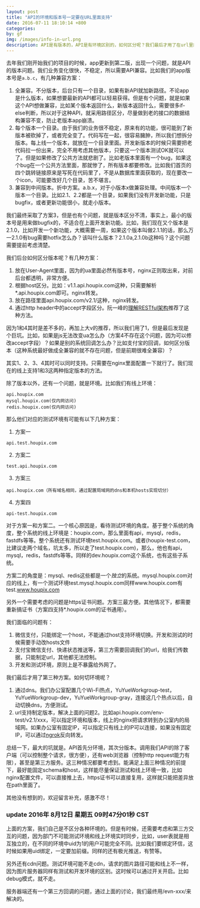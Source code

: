 ```yaml
---
layout: post
title: "API的环境和版本号一定要在URL里面支持"
date: 2016-07-11 18:10:14 +800
categories: 
by: gf
img: /images/info-in-url.png
description: API是有版本的，API是有环境区别的，如何区分呢？我们最后才用了在url里区分，这里分享一下踩过的坑。
---
```


去年我们刚开始我们的项目的时候，app更新到第二版，出现一个问题，就是API的版本问题。我们业务变化很快，不稳定，所以需要API兼容。比如我们的app版本号是`a.b.c`，有几种兼容方案：

1. 全兼容。不分版本，后台只有一个目录，如果有新API就加新路径。不论app是什么版本，如果想要最新的API都可以轻易获得。但是有个问题，就是如果这个API想做兼容，比如某个版本返回什么，新版本返回什么，需要很多if-else判断，所以对于这种API，就采用路径区分，尽量做到老的接口的数据结构兼容不变，防止老版本app崩溃。
2. 每个版本一个目录。由于我们的业务很不稳定，原来有的功能，很可能到了新版本被砍掉了，或者完全变了。代码写在一起，很容易臃肿，所以我们想拆分版本。每上线一个版本，就放在一个目录里面。开发新版本的时候只需要把老代码拉一份出来，完全不用考虑其他版本，只要这一个版本测试OK就可以了。但是如果修改了公共方法就悲剧了。比如老版本里面有一个bug，如果这个bug在一个公共方法里面，那就惨了，所有版本都要修改。比如我们首页的四个跳转链接原来是写死在代码里了，不是从数据库里面获取的，现在要改一个icon，可能要改好几个目录，苦不堪言。
3. 兼容到中间版本。折中方案。a.b.x，对于小版本x做兼容处理。中间版本一个版本一个目录。比如2.1、2.2都是一个目录，如果我们没有开发新功能，只是bugfix，或者更新功能很小，就走小版本。

我们最终采取了方案3，但是也有个问题，就是版本区分不清，事实上，最小的版本号是用来做bugfix的，不适合在上面开发新功能。比如，我们现在又个版本是2.1.0，比如开发一个新功能，大概需要一周，如果这个版本叫做2.1.1的话，那么万一2.1.0有bug需要hotfix怎么办？该叫什么版本？2.1.0a,2.1.0b这种吗？这个问题需要提前考虑清楚。

我们后台如何区分版本呢？有几种方案：

1. 放在User-Agent里面，因为的ua里面必然有版本号，nginx正则取出来，对前后台都透明，非常方便。
2. 根据host区分。比如：v1.1.api.houpix.com这种，只需要解析*.api.houpix.com即可。nginx转发。
3. 放在路径里面api.houpix.com/v2.1/这种，nginx转发。
4. 通过http header中的accept字段区分。阮一峰的[理解RESTful架构](http://www.ruanyifeng.com/blog/2011/09/restful.html)推荐了这种方法。

因为1和4其时是差不多的，再加上大v的推荐，所以我们用了1，但是最后发现是个巨坑。比如，如果是js无法改变ua怎么办（方案4不存在这个问题，因为可以修改accept字段）？如果是别的系统回调怎么办？比如支付宝的回调，如何区分版本（这种系统最好做成全兼容的就不存在问题，但是前期很难全兼容）？

其实1、2、3、4其时可以同时支持。只需要在nginx里面配置一下就行了。我们现在的线上支持1和3这两种指定版本的方法。

除了版本以外，还有一个问题，就是环境。比如我们有线上环境：

```
api.houpix.com
mysql.houpix.com(仅内网访问)
redis.houpix.com(仅内网访问)
```

那么他们对应的测试环境有可能有以下几种方案：

1. 方案一

```
api.test.houpix.com
```

2. 方案二

```
test.api.houpix.com
```

3. 方案三

```
api.houpix.com（所有域名相同，通过配置局域网的dns和本机hosts实现切分）
```

4. 方案四

```
api-test.houpix.com
```

对于方案一和方案二。一个核心原因是，看待测试环境的角度。基于整个系统的角度，整个系统的线上环境是：houpix.com，那么里面有api，mysql，redis，fastdfs等等。整个系统还有测试环境test.houpix.com。或者(houpix-test.com，比建议走两个域名，坑太多，所以走了test.houpix.com)，那么，他也有api，mysql，redis，fastdfs等等。同样的dev.houpix.com这个系统，也有这些子系统。

方案二的角度是：mysql、redis这些都是一个*独立*的系统。mysql.houpix.com对应的线上，有一个测试环境test.mysql.houpix.com同样www.houpix.com有test.www.houpix.com

另外一个需要考虑的问题是https证书问题。方案三最方便。其他情况下，都需要重新搞证书（方案四支持*.houpix.com的证书通用）。

我们面临的问题有：

1. 微信支付，只能绑定一个host，不能通过host支持环境切换。开发和测试的时候需要手动改hosts文件
2. 支付宝微信支付、快递状态推送等，第三方需要回调我们的url，给我们传数据，只能制定url，其他都无法控制。
3. 开发和测试环境，原则上是不暴露给外网了。

我们最后才用了第三种方案。如何切环境呢？

1. 通过dns。我们办公室配置几个Wi-Fi热点，YuYueWorkgroup-test，YuYueWorkgroup-dev，YuYueWorkgroup-gray，连接这几个热点以后，自动切换dns，方便测试。
2. url支持制定版本，解决上面的问题2。比如api.houpix.com/env-test/v2.1/xxx，可以指定环境和版本，线上的nginx把请求转到办公室内的局域网。如果办公室有固定IP，可以指定只有线上的IP可以连接，如果没有固定IP，可以通过[ngrok](https://ngrok.com/)反向转发。

总结一下，最大的坑就是。API首先分环境，其次分版本。调用我们API的除了客户端（可以控制整个请求，很方便），还有web浏览器（控制http request能力有限），甚至是第三方服务。这三种情况都要考虑到。能满足上面三种情况的前提下，最好能固定schema和host，这样能尽量保证测试和线上环境一致，比如nginx配置文件，可以直接推上去，https证书可以直接复用，这样就只能把差异放在path里面了。

其他没有想到的，欢迎留言补充，感激不尽！

### update 2016年 8月12日 星期五 09时47分01秒 CST
上面的方案，我们自己是不区分各种环境的。但是有时候，还需要考虑和第三方交互的问题，因为部门不可能测试环境和线上环境实时同步，比如，user表就是相互独立的，在不同的环境中uid为1的用户可能完全不同。比如我们要绑定环信，这时候如果用uid绑定，一定要加前缀。同样的还有极光推送，有赞等。

另外还有cdn问题。测试环境可能不走cdn，请求的图片路径可能和线上不一样，因为图片服务器同样有测试和开发环境的区别。这时候可以通过开关开启。比如debug模式，就不走。

服务器端还有一个第三方回调的问题，通过上面的讨论，我们最终用/evn-xxx/来解决的。


